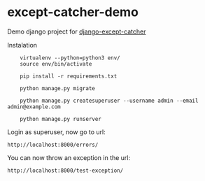 # except-catcher-demo

Demo django project for [django-except-catcher](https://github.com/gsteixeira/django-except-catcher)


Instalation

```
    virtualenv --python=python3 env/
    source env/bin/activate

    pip install -r requirements.txt

    python manage.py migrate

    python manage.py createsuperuser --username admin --email admin@example.com

    python manage.py runserver
```

Login as superuser, now go to url:

    http://localhost:8000/errors/

You can now throw an exception in the url:

    http://localhost:8000/test-exception/
